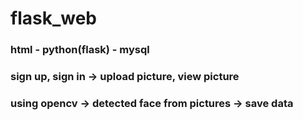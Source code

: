 # flask_web

### html - python(flask) - mysql

### sign up, sign in -> upload picture, view picture

### using opencv -> detected face from pictures -> save data


